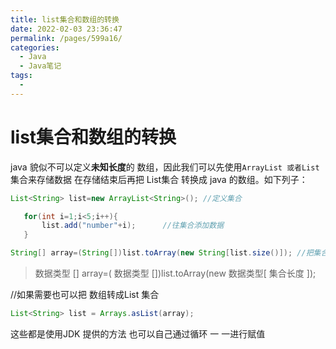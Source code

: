 ```yaml
---
title: list集合和数组的转换
date: 2022-02-03 23:36:47
permalink: /pages/599a16/
categories:
  - Java
  - Java笔记
tags:
  - 
---
```


# list集合和数组的转换



java  貌似不可以定义**未知长度**的 数组，因此我们可以先使用`ArrayList 或者List` 集合来存储数据
在存储结束后再把 List集合 转换成 java 的数组。如下列子：

```java
List<String> list=new ArrayList<String>(); //定义集合

   for(int i=1;i<5;i++){
	   list.add("number"+i);      //往集合添加数据
   }

String[] array=(String[])list.toArray(new String[list.size()]); //把集合转成 String 数组
```

>   数据类型 [] array=( 数据类型  [])list.toArray(new 数据类型[ 集合长度 ]);

//如果需要也可以把 数组转成List 集合

```java
List<String> list = Arrays.asList(array);
```

这些都是使用JDK 提供的方法 也可以自己通过循环 一 一进行赋值
